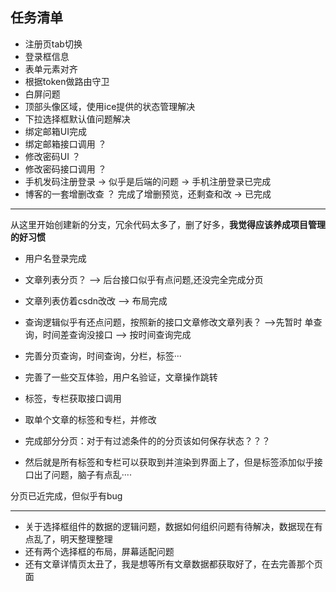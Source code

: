 ## 任务清单

+ 注册页tab切换
+ 登录框信息
+ 表单元素对齐
+ 根据token做路由守卫
+ 白屏问题
+ 顶部头像区域，使用ice提供的状态管理解决
+ 下拉选择框默认值问题解决
+ 绑定邮箱UI完成
+ 绑定邮箱接口调用 ？
+ 修改密码UI ？
+ 修改密码接口调用 ？
+ 手机发码注册登录  -> 似乎是后端的问题 -> 手机注册登录已完成
+ 博客的一套增删改查 ？ 完成了增删预览，还剩查和改  -> 已完成

------------------

从这里开始创建新的分支，冗余代码太多了，删了好多，**我觉得应该养成项目管理的好习惯**

+ 用户名登录完成
+ 文章列表分页？  --> 后台接口似乎有点问题,还没完全完成分页
+ 文章列表仿着csdn改改  --> 布局完成
+ 查询逻辑似乎有还点问题，按照新的接口文章修改文章列表？   -->先暂时 单查询，时间差查询没接口 --> 按时间查询完成
+ 完善分页查询，时间查询，分栏，标签···
+ 完善了一些交互体验，用户名验证，文章操作跳转
+ 标签，专栏获取接口调用
+ 取单个文章的标签和专栏，并修改


+ 完成部分分页：对于有过滤条件的的分页该如何保存状态？？？
+ 然后就是所有标签和专栏可以获取到并渲染到界面上了，但是标签添加似乎接口出了问题，脑子有点乱····

分页已近完成，但似乎有bug

---------------------

+ 关于选择框组件的数据的逻辑问题，数据如何组织问题有待解决，数据现在有点乱了，明天整理整理
+ 还有两个选择框的布局，屏幕适配问题
+ 还有文章详情页太丑了，我是想等所有文章数据都获取好了，在去完善那个页面
